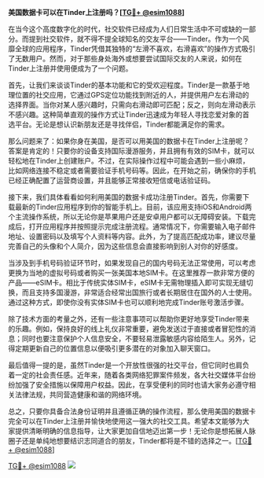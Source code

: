 **美国数据卡可以在Tinder上注册吗？[[TG💪+ @esim1088](https://t.me/s/esim1088)]**

在当今这个高度数字化的时代，社交软件已经成为人们日常生活中不可或缺的一部分。而提到社交软件，就不得不提全球知名的交友平台——Tinder。作为一个风靡全球的应用程序，Tinder凭借其独特的“左滑不喜欢，右滑喜欢”的操作方式吸引了无数用户。然而，对于那些身处海外或想要尝试国际交友的人来说，如何在Tinder上注册并使用便成为了一个问题。

首先，让我们来谈谈Tinder的基本功能和它的受欢迎程度。Tinder是一款基于地理位置的社交应用，它通过GPS定位功能找到附近的人，并提供用户左右滑动的选择界面。当你对某人感兴趣时，只需向右滑动即可匹配；反之，则向左滑动表示不感兴趣。这种简单直观的操作方式让Tinder迅速成为年轻人寻找恋爱对象的首选平台。无论是想认识新朋友还是寻找伴侣，Tinder都能满足你的需求。

那么问题来了：如果你身在美国，是否可以用美国的数据卡在Tinder上注册呢？答案是肯定的！只要你的设备支持国际漫游服务，并且拥有有效的SIM卡，就可以轻松地在Tinder上创建账户。不过，在实际操作过程中可能会遇到一些小麻烦，比如网络连接不稳定或者需要验证手机号码等。因此，在开始之前，确保你的手机已经正确配置了运营商设置，并且能够正常接收短信或电话验证码。

接下来，我们具体看看如何利用美国的数据卡成功注册Tinder。首先，你需要下载最新的Tinder应用程序到你的智能手机上。目前，该应用支持iOS和Android两个主流操作系统，所以无论你是苹果用户还是安卓用户都可以无障碍安装。下载完成后，打开应用程序并按照提示完成注册流程。通常情况下，你需要输入电子邮件地址、设置密码以及填写个人资料等内容。此外，为了提高匹配成功率，建议尽量完善自己的头像和个人简介，因为这些信息会直接影响到别人对你的好感度。

当涉及到手机号码验证环节时，如果发现自己的国内号码无法正常使用，可以考虑更换为当地的虚拟号码或者购买一张美国本地SIM卡。在这里推荐一款非常方便的产品——eSIM卡。相比于传统实体SIM卡，eSIM卡无需物理插入即可实现无缝切换，而且支持多国漫游，非常适合经常出国旅行或者长期居住在国外的人士使用。通过这种方式，即使你没有实体SIM卡也可以顺利地完成Tinder账号激活步骤。

除了技术方面的考量之外，还有一些注意事项可以帮助你更好地享受Tinder带来的乐趣。例如，保持良好的线上礼仪非常重要，避免发送过于直接或者冒犯性的消息；同时也要注意保护个人信息安全，不要轻易泄露敏感内容给陌生人。另外，记得定期更新自己的位置信息以便吸引更多潜在的对象加入聊天窗口。

最后值得一提的是，虽然Tinder是一个开放性很强的社交平台，但它同时也肩负着一定的社会责任感。近年来，随着各类网络犯罪案件频发，各大社交媒体平台纷纷加强了安全措施以保障用户权益。因此，在享受便利的同时也请大家务必遵守相关法律法规，共同营造健康和谐的网络环境。

总之，只要你具备合法身份证明并且遵循正确的操作流程，那么使用美国的数据卡完全可以在Tinder上注册并愉快地使用这一强大的社交工具。希望本文能够为大家提供清晰明确的信息指导，让大家更加自信地迈出第一步！无论你是想拓展人脉圈子还是单纯地想要结识志同道合的朋友，Tinder都将是不错的选择之一。[[TG💪+ @esim1088](https://t.me/s/esim1088)]

[TG💪+ @esim1088](https://t.me/s/esim1088) ![](https://i.postimg.cc/4NQfJmqS/Snipaste-2025-05-13-00-14-12.png)